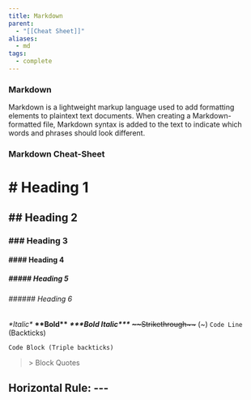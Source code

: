 ```yaml
---
title: Markdown
parent:
  - "[[Cheat Sheet]]"
aliases:
  - md
tags:
  - complete
---
```

### Markdown
Markdown is a lightweight markup language used to add formatting elements to plaintext text documents. When creating a Markdown-formatted file, Markdown syntax is added to the text to indicate which words and phrases should look different.  
### Markdown Cheat-Sheet
# \# Heading 1
## \#\# Heading 2
### #\#\# Heading 3
#### #\#\#\# Heading 4
##### #\#\#\#\# Heading 5
###### #\#\#\#\#\# Heading 6
*\*Italic\**
**\*\*Bold\*\***
***\*\*\*Bold Italic\*\*\****
~~\~\~Strikethrough\~\~~~ (~)
`Code Line` (Backticks)
```
Code Block (Triple backticks)
```
>\> Block Quotes

Horizontal Rule: ---
---